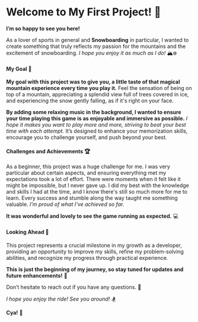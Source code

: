 # Welcome to My First Project! 🎉

**I’m so happy to see you here!** 

As a lover of sports in general and **Snowboarding** in particular, I wanted to create something that truly reflects my passion for the mountains and the excitement of snowboarding. *I hope you enjoy it as much as I do!* 🏔️❄️

#### My Goal 🎯

**My goal with this project was to give you, a little taste of that magical mountain experience every time you play it.** Feel the sensation of being on top of a mountain, appreciating a splendid view full of trees covered in ice, and experiencing the snow gently falling, as if it's right on your face. 

**By adding some relaxing music in the background, I wanted to ensure your time playing this game is as enjoyable and immersive as possible.** *I hope it makes you want to play more and more, striving to beat your best time with each attempt.* It’s designed to enhance your memorization skills, encourage you to challenge yourself, and push beyond your best. 

#### Challenges and Achievements 🏆

As a beginner, this project was a huge challenge for me. I was very particular about certain aspects, and ensuring everything met my expectations took a lot of effort. There were moments when it felt like it might be impossible, but I never gave up. I did my best with the knowledge and skills I had at the time, and I know there's still so much more for me to learn. Every success and stumble along the way taught me something valuable. *I’m proud of what I’ve achieved so far.* 

**It was wonderful and lovely to see the game running as expected.** 💻

#### Looking Ahead 🔮

This project represents a crucial milestone in my growth as a developer, providing an opportunity to improve my skills, refine my problem-solving abilities, and recognize my progress through practical experience. 

**This is just the beginning of my journey, so stay tuned for updates and future enhancements!** 🚀

Don’t hesitate to reach out if you have any questions. 💬

*I hope you enjoy the ride! See you around!* 🏂

**Cya!** 🫶







